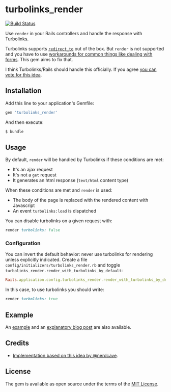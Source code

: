 # turbolinks_render

[![Build Status](https://travis-ci.org/jorgemanrubia/turbolinks_render.svg?branch=master)](https://travis-ci.org/jorgemanrubia/turbolinks_render)

Use `render` in your Rails controllers and handle the response with Turbolinks. 

Turbolinks supports [`redirect_to`](https://github.com/turbolinks/turbolinks/blob/master/README.md#redirecting-after-a-form-submission) out of the box. But `render` is not supported and you have to use [workarounds for common things like dealing with forms](https://github.com/turbolinks/turbolinks/issues/85). This gem aims to fix that. 

I think Turbolinks/Rails should handle this officially. If you agree [you can vote for this idea](https://github.com/turbolinks/turbolinks-rails/issues/40).

## Installation
Add this line to your application's Gemfile:

```ruby
gem 'turbolinks_render'
```

And then execute:
```bash
$ bundle
```

## Usage

By default, `render` will be handled by Turbolinks if these conditions are met:

- It's an ajax request
- It's not a `get` request
- It generates an html response (`text/html` content type)

When these conditions are met and `render` is used:

- The body of the page is replaced with the rendered content with Javascript
- An event `turbolinks:load` is dispatched

You can disable turbolinks on a given request with: 

```ruby
render turbolinks: false
```

### Configuration

You can invert the default behavior: never use turbolinks for rendering unless explicitly indicated. Create a file `config/initializers/turbolinks_render.rb` and toggle `turbolinks_render.render_with_turbolinks_by_default`:

```ruby
Rails.application.config.turbolinks_render.render_with_turbolinks_by_default = false
```

In this case, to use turbolinks you should write:

```ruby
render turbolinks: true
```

## Example 

An [example](https://github.com/jorgemanrubia/rails-form-validations-example) and an [explanatory blog post](https://www.jorgemanrubia.com/2019/02/16/form-validations-with-html5-and-modern-rails/) are also available.

## Credits

- [Implementation based on this idea by @nerdcave](https://github.com/turbolinks/turbolinks/issues/85#issuecomment-298347900).  

## License
The gem is available as open source under the terms of the [MIT License](https://opensource.org/licenses/MIT).

